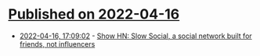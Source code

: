 # [Published on 2022-04-16](index.md)

* [2022-04-16, 17:09:02](https://news.ycombinator.com/item?id=31054029) - [Show HN: Slow Social, a social network built for friends, not influencers](https://slowsocial.us/)
